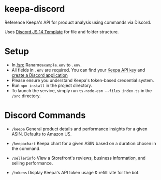 # keepa-discord

Reference Keepa's API for product analysis using commands via Discord. 

Uses [Discord JS 14 Template](https://github.com/TSLARoadster/TypeScript-Discord.js-v14-Template) for file and folder structure. 

#

# Setup
- In [/src](https://github.com/mckay/keepa-discord/tree/main/src) Raname``example.env`` to ``.env``. 
- All fields in ``.env`` are required. You can find your [Keepa API key](https://keepa.com/#!api) and [create a Discord application](https://discordapp.com/developers)
- Please ensure you understand Keepa's token-based credential system. 
- Run ``npm install`` in the project directory. 
- To launch the service, simply run ``ts-node-esm --files index.ts`` in the ``/src`` directory.

# Discord Commands
- ``/keepa`` General product details and performance insights for a given ASIN. Defaults to Amazon US. 

- ``/keepachart`` Keepa chart for a given ASIN based on a duration chosen in the command. 

- ``/sellerinfo`` View a Storefront's reviews, business information, and selling performance. 

- ``/tokens`` Display Keepa's API token usage & refill rate for the bot. 

